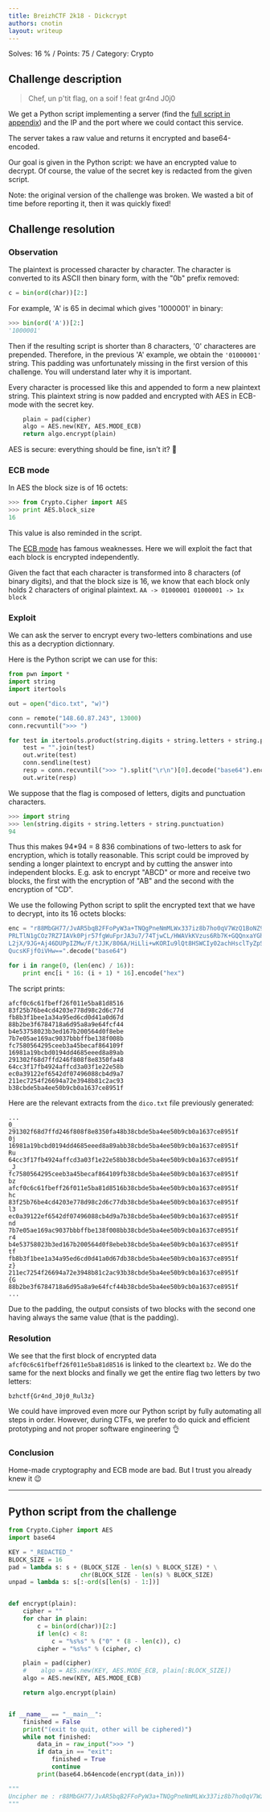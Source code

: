 ```yaml
---
title: BreizhCTF 2k18 - Dickcrypt
authors: cnotin
layout: writeup
---
```

Solves: 16 % / Points: 75 / Category: Crypto

## Challenge description
> Chef, un p'tit flag, on a soif ! feat gr4nd J0j0

We get a Python script implementing a server (find the [full script in appendix](#python-script-from-the-challenge)) and the IP and the port where we could contact this service.

The server takes a raw value and returns it encrypted and base64-encoded.

Our goal is given in the Python script: we have an encrypted value to decrypt. Of course, the value of the secret key is redacted from the given script.

Note: the original version of the challenge was broken. We wasted a bit of time before reporting it, then it was quickly fixed!

## Challenge resolution
### Observation
The plaintext is processed character by character. The character is converted to its ASCII then binary form, with the "0b" prefix removed:
```python
c = bin(ord(char))[2:]
```
For example, 'A' is 65 in decimal which gives '1000001' in binary:
```python
>>> bin(ord('A'))[2:]
'1000001'
```

Then if the resulting script is shorter than 8 characters, '0' characteres are prepended. Therefore, in the previous 'A' example, we obtain the `'01000001'` string.
This padding was unfortunately missing in the first version of this challenge. You will understand later why it is important.

Every character is processed like this and appended to form a new plaintext string.
This plaintext string is now padded and encrypted with AES in ECB-mode with the secret key.
```python
    plain = pad(cipher)
    algo = AES.new(KEY, AES.MODE_ECB)
    return algo.encrypt(plain)
```

AES is secure: everything should be fine, isn't it? :thinking:

### ECB mode
In AES the block size is of 16 octets:
```python
>>> from Crypto.Cipher import AES
>>> print AES.block_size
16
```
This value is also reminded in the script.

The [ECB mode](https://en.wikipedia.org/wiki/Block_cipher_mode_of_operation#Electronic_Codebook_(ECB)) has famous weaknesses. Here we will exploit the fact that each block is encrypted independently.

Given the fact that each character is transformed into 8 characters (of binary digits), and that the block size is 16, we know that each block only holds 2 characters of original plaintext.
```AA -> 01000001 01000001 -> 1x block```

### Exploit
We can ask the server to encrypt every two-letters combinations and use this as a decryption dictionnary.

Here is the Python script we can use for this:
```python
from pwn import *
import string
import itertools

out = open("dico.txt", "w)")

conn = remote("148.60.87.243", 13000)
conn.recvuntil(">>> ")

for test in itertools.product(string.digits + string.letters + string.punctuation, repeat=2):
    test = "".join(test)
    out.write(test)
    conn.sendline(test)
    resp = conn.recvuntil(">>> ").split("\r\n")[0].decode("base64").encode("hex")
    out.write(resp)
```

We suppose that the flag is composed of letters, digits and punctuation characters.
```python
>>> import string
>>> len(string.digits + string.letters + string.punctuation)
94
```

Thus this makes 94*94 = 8 836 combinations of two-letters to ask for encryption, which is totally reasonable. This script could be improved by sending a longer plaintext to encrypt and by cutting the answer into independent blocks.
E.g. ask to encrypt "ABCD" or more and receive two blocks, the first with the encryption of "AB" and the second with the encryption of "CD".

We use the following Python script to split the encrypted text that we have to decrypt, into its 16 octets blocks:
```python
enc = "r88MbGH77/JvAR5bqB2FFoPyW3a+TNQgPneNmMLWx337iz8b7ho0qV7WzQ1BoNZ9iLK+P2eEcYptlaip5k/\
PRLTlN1gCOz7RZ7IAVk0Pjr57fgWuFprJA3u7/74TjwCL/HWAVkKVzus6Rb7K+GQQnxaYGhm8vQGU3UaF7u2KiaspEw\
L2jX/9JG+Aj46DUPpIZMw/F/tJJK/806A/HiLli+wKORIu9lQt8HSWCIy02achHsclTyZpSnLjlIuBwqyTs4y95bpO5\
QucsKFjfOiVHw==".decode("base64")

for i in range(0, (len(enc) / 16)):
    print enc[i * 16: (i + 1) * 16].encode("hex")
```

The script prints:
```
afcf0c6c61fbeff26f011e5ba81d8516
83f25b76be4cd4203e778d98c2d6c77d
fb8b3f1bee1a34a95ed6cd0d41a0d67d
88b2be3f6784718a6d95a8a9e64fcf44
b4e53758023b3ed167b200564d0f8ebe
7b7e05ae169ac9037bbbffbe138f008b
fc7580564295ceeb3a45becaf864109f
16981a19bcbd0194dd4685eeed8a89ab
291302f68d7ffd246f808f8e8350fa48
64cc3f17fb4924affcd3a03f1e22e58b
ec0a39122ef6542df07496088cb4d9a7
211ec7254f26694a72e3948b81c2ac93
b38cbde5ba4ee50b9cb0a1637ce8951f
```

Here are the relevant extracts from the `dico.txt` file previously generated:
```
...
0_
291302f68d7ffd246f808f8e8350fa48b38cbde5ba4ee50b9cb0a1637ce8951f
0j
16981a19bcbd0194dd4685eeed8a89abb38cbde5ba4ee50b9cb0a1637ce8951f
Ru
64cc3f17fb4924affcd3a03f1e22e58bb38cbde5ba4ee50b9cb0a1637ce8951f
_J
fc7580564295ceeb3a45becaf864109fb38cbde5ba4ee50b9cb0a1637ce8951f
bz
afcf0c6c61fbeff26f011e5ba81d8516b38cbde5ba4ee50b9cb0a1637ce8951f
hc
83f25b76be4cd4203e778d98c2d6c77db38cbde5ba4ee50b9cb0a1637ce8951f
l3
ec0a39122ef6542df07496088cb4d9a7b38cbde5ba4ee50b9cb0a1637ce8951f
nd
7b7e05ae169ac9037bbbffbe138f008bb38cbde5ba4ee50b9cb0a1637ce8951f
r4
b4e53758023b3ed167b200564d0f8ebeb38cbde5ba4ee50b9cb0a1637ce8951f
tf
fb8b3f1bee1a34a95ed6cd0d41a0d67db38cbde5ba4ee50b9cb0a1637ce8951f
z}
211ec7254f26694a72e3948b81c2ac93b38cbde5ba4ee50b9cb0a1637ce8951f
{G
88b2be3f6784718a6d95a8a9e64fcf44b38cbde5ba4ee50b9cb0a1637ce8951f
...
```
Due to the padding, the output consists of two blocks with the second one having always the same value (that is the padding).

### Resolution
We see that the first block of encrypted data `afcf0c6c61fbeff26f011e5ba81d8516` is linked to the cleartext `bz`. We do the same for the next blocks and finally we get the entire flag two letters by two letters:
```
bzhctf{Gr4nd_J0j0_Rul3z}
```

We could have improved even more our Python script by fully automating all steps in order. However, during CTFs, we prefer to do quick and efficient prototyping and not proper software engineering :ok_hand:

### Conclusion
Home-made cryptography and ECB mode are bad. But I trust you already knew it :wink:

* * *

## Python script from the challenge
```python
from Crypto.Cipher import AES
import base64

KEY = "_REDACTED_"
BLOCK_SIZE = 16
pad = lambda s: s + (BLOCK_SIZE - len(s) % BLOCK_SIZE) * \
                    chr(BLOCK_SIZE - len(s) % BLOCK_SIZE)
unpad = lambda s: s[:-ord(s[len(s) - 1:])]


def encrypt(plain):
    cipher = ""
    for char in plain:
        c = bin(ord(char))[2:]
        if len(c) < 8:
            c = "%s%s" % ("0" * (8 - len(c)), c)
        cipher = "%s%s" % (cipher, c)

    plain = pad(cipher)
    #    algo = AES.new(KEY, AES.MODE_ECB, plain[:BLOCK_SIZE])
    algo = AES.new(KEY, AES.MODE_ECB)

    return algo.encrypt(plain)


if __name__ == "__main__":
    finished = False
    print("(exit to quit, other will be ciphered)")
    while not finished:
        data_in = raw_input(">>> ")
        if data_in == "exit":
            finished = True
            continue
        print(base64.b64encode(encrypt(data_in)))

"""
Uncipher me : r88MbGH77/JvAR5bqB2FFoPyW3a+TNQgPneNmMLWx337iz8b7ho0qV7WzQ1BoNZ9iLK+P2eEcYptlaip5k/PRLTlN1gCOz7RZ7IAVk0Pjr57fgWuFprJA3u7/74TjwCL/HWAVkKVzus6Rb7K+GQQnxaYGhm8vQGU3UaF7u2KiaspEwL2jX/9JG+Aj46DUPpIZMw/F/tJJK/806A/HiLli+wKORIu9lQt8HSWCIy02achHsclTyZpSnLjlIuBwqyTs4y95bpO5QucsKFjfOiVHw==
"""
```
